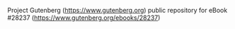 Project Gutenberg (https://www.gutenberg.org) public repository for eBook #28237 (https://www.gutenberg.org/ebooks/28237)
